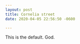 ```yaml
---
layout: post
title: Cornelia street
date: 2020-04-05 22:56:50 -0600

---
```

This is the default. God.